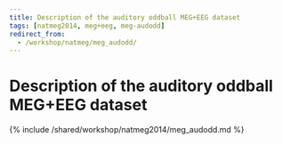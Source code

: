 ```yaml
---
title: Description of the auditory oddball MEG+EEG dataset
tags: [natmeg2014, meg+eeg, meg-audodd]
redirect_from:
  - /workshop/natmeg/meg_audodd/
---
```


# Description of the auditory oddball MEG+EEG dataset

{% include /shared/workshop/natmeg2014/meg_audodd.md %}
